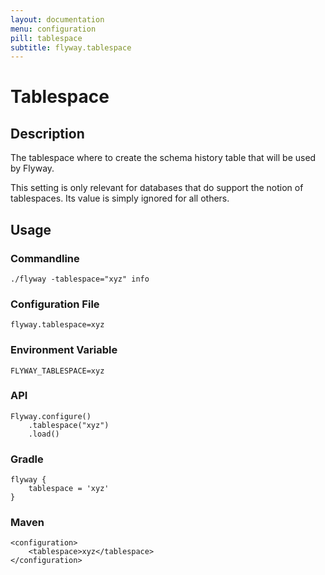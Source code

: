 ```yaml
---
layout: documentation
menu: configuration
pill: tablespace
subtitle: flyway.tablespace
---
```


# Tablespace

## Description
The tablespace where to create the schema history table that will be used by Flyway.

This setting is only relevant for databases that do support the notion of tablespaces. Its value is simply ignored for all others.

## Usage

### Commandline
```
./flyway -tablespace="xyz" info
```

### Configuration File
```
flyway.tablespace=xyz
```

### Environment Variable
```
FLYWAY_TABLESPACE=xyz
```

### API
```
Flyway.configure()
    .tablespace("xyz")
    .load()
```

### Gradle
```
flyway {
    tablespace = 'xyz'
}
```

### Maven
```
<configuration>
    <tablespace>xyz</tablespace>
</configuration>
```